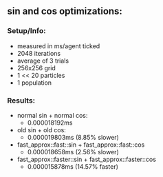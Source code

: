 ## sin and cos optimizations:
### Setup/Info:
- measured in ms/agent ticked
- 2048 iterations
- average of 3 trials
- 256x256 grid
- 1 << 20 particles
- 1 population
### Results:
- normal sin + normal cos: 
    - 0.000018192ms
- old sin + old cos:
    - 0.000019803ms (8.85% slower)
- fast_approx::fast::sin + fast_approx::fast::cos
    - 0.000018658ms (2.56% slower)
- fast_approx::faster::sin + fast_approx::faster::cos
    - 0.000015878ms (14.57% faster)